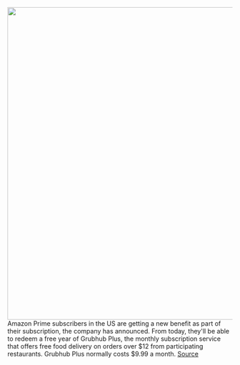 <img src='https://cdn.vox-cdn.com/thumbor/A_khaGiYHyTnNb4bNnytjVzl7vY=/0x0:6192x4128/1200x800/filters:focal(2131x1737:3121x2727)/cdn.vox-cdn.com/uploads/chorus_image/image/71049909/1300240423.0.jpg' width='700px' /><br/>
Amazon Prime subscribers in the US are getting a new benefit as part of their subscription, the company has announced. From today, they'll be able to redeem a free year of Grubhub Plus, the monthly subscription service that offers free food delivery on orders over $12 from participating restaurants. Grubhub Plus normally costs $9.99 a month.
<a href='https://www.theverge.com/2022/7/6/23196375/amazon-prime-free-grubhub-plus-food-deliveries'> Source <a/>